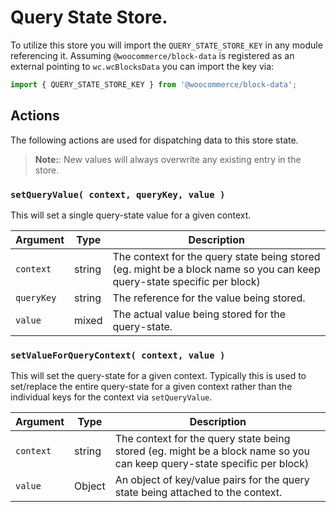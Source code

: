 # Query State Store.

To utilize this store you will import the `QUERY_STATE_STORE_KEY` in any module referencing it. Assuming `@woocommerce/block-data` is registered as an external pointing to `wc.wcBlocksData` you can import the key via:

```js
import { QUERY_STATE_STORE_KEY } from '@woocommerce/block-data';
```

## Actions

The following actions are used for dispatching data to this store state.

> **Note:**: New values will always overwrite any existing entry in the store.

### `setQueryValue( context, queryKey, value )`

This will set a single query-state value for a given context.

| Argument   | Type   | Description                                                                                                             |
| ---------- | ------ | ----------------------------------------------------------------------------------------------------------------------- |
| `context`  | string | The context for the query state being stored (eg. might be a block name so you can keep query-state specific per block) |
| `queryKey` | string | The reference for the value being stored.                                                                               |
| `value`    | mixed  | The actual value being stored for the query-state.                                                                      |

### `setValueForQueryContext( context, value )`

This will set the query-state for a given context. Typically this is used to set/replace the entire query-state for a given context rather than the individual keys for the context via `setQueryValue`.

| Argument  | Type   | Description                                                                                                             |
| --------- | ------ | ----------------------------------------------------------------------------------------------------------------------- |
| `context` | string | The context for the query state being stored (eg. might be a block name so you can keep query-state specific per block) |
| `value`   | Object | An object of key/value pairs for the query state being attached to the context.                                         |
